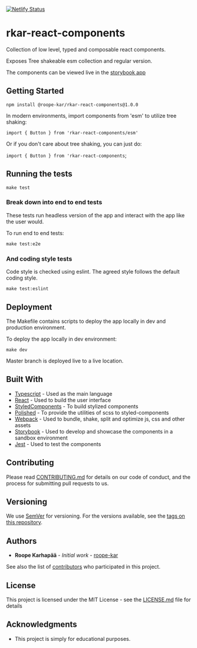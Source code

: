 [![Netlify Status](https://api.netlify.com/api/v1/badges/940aae8e-025e-461d-85ff-94b2fbcd26f1/deploy-status)](https://app.netlify.com/sites/dazzling-saha-7834e0/deploys)

# rkar-react-components

Collection of low level, typed and composable react components.

Exposes Tree shakeable esm collection and regular version.

The components can be viewed live in the [storybook app](https://dazzling-saha-7834e0.netlify.app/)

## Getting Started

`npm install @roope-kar/rkar-react-components@1.0.0`

In modern environments, import components from 'esm' to utilize tree shaking:

`import { Button } from 'rkar-react-components/esm'`

Or if you don't care about tree shaking, you can just do:

`import { Button } from 'rkar-react-components`;

## Running the tests

`make test`

### Break down into end to end tests

These tests run headless version of the app and interact with the app like the user would.

To run end to end tests:

`make test:e2e`

### And coding style tests

Code style is checked using eslint. The agreed style follows the default coding style.

`make test:eslint`

## Deployment

The Makefile contains scripts to deploy the app locally in dev and production environment.

To deploy the app locally in dev environment:

`make dev`

Master branch is deployed live to a live location.

## Built With

* [Typescript](https://www.typescriptlang.org/) - Used as the main language
* [React](https://reactjs.org/) - Used to build the user interface
* [StyledComponents](https://styled-components.com/) - To build stylized components
* [Polished](https://polished.js.org/) - To provide the utilities of scss to styled-components
* [Webpack](https://webpack.js.org/) - Used to bundle, shake, split and optimize js, css and other assets
* [Storybook](https://storybook.js.org/) - Used to develop and showcase the components in a sandbox environment
* [Jest](https://jestjs.io/) - Used to test the components

## Contributing

Please read [CONTRIBUTING.md](https://gist.github.com/PurpleBooth/b24679402957c63ec426) for details on our code of conduct, and the process for submitting pull requests to us.

## Versioning

We use [SemVer](http://semver.org/) for versioning. For the versions available, see the [tags on this repository](https://github.com/roope-kar/rkar-react-components/tags). 

## Authors

* **Roope Karhapää** - *Initial work* - [roope-kar](https://github.com/roope-kar)

See also the list of [contributors](https://github.com/roope-kar/rkar-react-components/contributors) who participated in this project.

## License

This project is licensed under the MIT License - see the [LICENSE.md](LICENSE.md) file for details

## Acknowledgments

* This project is simply for educational purposes.
